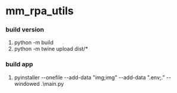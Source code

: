 # mm_rpa_utils

### build version

1. python -m build
2. python -m twine upload dist/*


### build app
1. pyinstaller --onefile --add-data "img;img"  --add-data ".env;." --windowed .\main.py